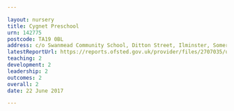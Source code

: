 ```yaml
---

layout: nursery
title: Cygnet Preschool
urn: 142775
postcode: TA19 0BL
address: c/o Swanmead Community School, Ditton Street, Ilminster, Somerset, TA19 0BL
latestReportUrl: https://reports.ofsted.gov.uk/provider/files/2707035/urn/142775.pdf
teaching: 2
development: 2
leadership: 2
outcomes: 2
overall: 2
date: 22 June 2017

---
```

